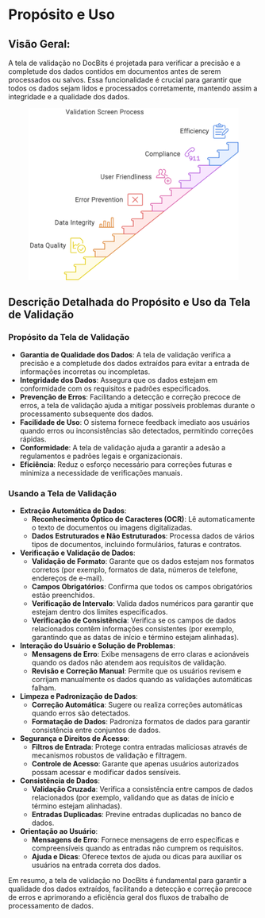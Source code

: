 # Propósito e Uso

## Visão Geral:

A tela de validação no DocBits é projetada para verificar a precisão e a completude dos dados contidos em documentos antes de serem processados ou salvos. Essa funcionalidade é crucial para garantir que todos os dados sejam lidos e processados corretamente, mantendo assim a integridade e a qualidade dos dados.

<figure><img src="../.gitbook/assets/purpose-and-use1.svg" alt=""><figcaption></figcaption></figure>

## Descrição Detalhada do Propósito e Uso da Tela de Validação

### Propósito da Tela de Validação

* **Garantia de Qualidade dos Dados**: A tela de validação verifica a precisão e a completude dos dados extraídos para evitar a entrada de informações incorretas ou incompletas.
* **Integridade dos Dados**: Assegura que os dados estejam em conformidade com os requisitos e padrões especificados.
* **Prevenção de Erros**: Facilitando a detecção e correção precoce de erros, a tela de validação ajuda a mitigar possíveis problemas durante o processamento subsequente dos dados.
* **Facilidade de Uso**: O sistema fornece feedback imediato aos usuários quando erros ou inconsistências são detectados, permitindo correções rápidas.
* **Conformidade**: A tela de validação ajuda a garantir a adesão a regulamentos e padrões legais e organizacionais.
* **Eficiência**: Reduz o esforço necessário para correções futuras e minimiza a necessidade de verificações manuais.

### Usando a Tela de Validação

* **Extração Automática de Dados**:
  * **Reconhecimento Óptico de Caracteres (OCR)**: Lê automaticamente o texto de documentos ou imagens digitalizadas.
  * **Dados Estruturados e Não Estruturados**: Processa dados de vários tipos de documentos, incluindo formulários, faturas e contratos.
* **Verificação e Validação de Dados**:
  * **Validação de Formato**: Garante que os dados estejam nos formatos corretos (por exemplo, formatos de data, números de telefone, endereços de e-mail).
  * **Campos Obrigatórios**: Confirma que todos os campos obrigatórios estão preenchidos.
  * **Verificação de Intervalo**: Valida dados numéricos para garantir que estejam dentro dos limites especificados.
  * **Verificação de Consistência**: Verifica se os campos de dados relacionados contêm informações consistentes (por exemplo, garantindo que as datas de início e término estejam alinhadas).
* **Interação do Usuário e Solução de Problemas**:
  * **Mensagens de Erro**: Exibe mensagens de erro claras e acionáveis quando os dados não atendem aos requisitos de validação.
  * **Revisão e Correção Manual**: Permite que os usuários revisem e corrijam manualmente os dados quando as validações automáticas falham.
* **Limpeza e Padronização de Dados**:
  * **Correção Automática**: Sugere ou realiza correções automáticas quando erros são detectados.
  * **Formatação de Dados**: Padroniza formatos de dados para garantir consistência entre conjuntos de dados.
* **Segurança e Direitos de Acesso**:
  * **Filtros de Entrada**: Protege contra entradas maliciosas através de mecanismos robustos de validação e filtragem.
  * **Controle de Acesso**: Garante que apenas usuários autorizados possam acessar e modificar dados sensíveis.
* **Consistência de Dados**:
  * **Validação Cruzada**: Verifica a consistência entre campos de dados relacionados (por exemplo, validando que as datas de início e término estejam alinhadas).
  * **Entradas Duplicadas**: Previne entradas duplicadas no banco de dados.
* **Orientação ao Usuário**:
  * **Mensagens de Erro**: Fornece mensagens de erro específicas e compreensíveis quando as entradas não cumprem os requisitos.
  * **Ajuda e Dicas**: Oferece textos de ajuda ou dicas para auxiliar os usuários na entrada correta dos dados.

Em resumo, a tela de validação no DocBits é fundamental para garantir a qualidade dos dados extraídos, facilitando a detecção e correção precoce de erros e aprimorando a eficiência geral dos fluxos de trabalho de processamento de dados.
